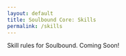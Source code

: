```yaml
---
layout: default
title: Soulbound Core: Skills
permalink: /skills
---
```


Skill rules for Soulbound.  Coming Soon!
